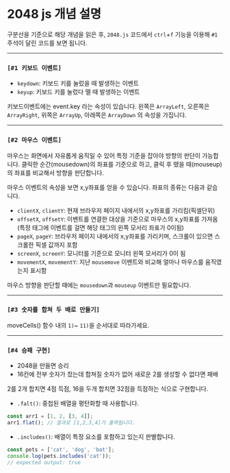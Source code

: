 # 2048 js 개념 설명

구분선을 기준으로 해당 개념을 읽은 후, `2048.js` 코드에서 `ctrl`+`f` 기능을 이용해 `#1` 주석이 달린 코드를 보면 됩니다. 

---

### `[#1 키보드 이벤트]`

- `keydown`: 키보드 키를 눌렀을 때 발생하는 이벤트
- `keyup`: 키보드 키를 눌렀다 뗄 때 발생하는 이벤트

키보드이벤트에는 event.key 라는 속성이 있습니다. 
왼쪽은 `ArrayLeft`, 오른쪽은 `ArrayRight`, 위쪽은 `ArrayUp`, 아래쪽은 `ArrayDown` 의 속성을 가집니다.

---

### `[#2 마우스 이벤트]`

마우스는 화면에서 자유롭게 움직일 수 있어 특정 기준을 잡아야 방향의 판단이 가능합니다.
클릭한 순간(mousedown)의 좌표를 기준으로 하고, 클릭 후 뗐을 때(mouseup)의 좌표를 비교해서 방향을 판단합니다.

마우스 이벤트의 속성을 보면 x,y좌표를 얻을 수 있습니다. 좌표의 종류는 다음과 같습니다.
- `clientX`, `clientY`: 현재 브라우저 페이지 내에서의 x,y좌표를 가리킴(픽셀단위)
- `offsetX`, `offsetY`: 이벤트를 연결한 대상을 기준으로 마우스의 x,y좌표를 가져옴 (특정 태그에 이벤트를 걸면 해당 태그의 왼쪽 모서리 좌표가 0이됨)
- `pageX`, `pageY`: 브라우저 페이지 내에서의 x,y좌표를 가리키며, 스크롤이 있으면 스크롤한 픽셀 값까지 포함
- `screenX`, `screenY`: 모니터를 기준으로 모니터 왼쪽 모서리가 0이 됨 
- `movementX`, `movementY`: 지난 `mousemove` 이벤트와 비교해 얼마나 마우스를 움직였는지 표시함 

마우스 방향을 판단할 때에는 `mousedown`과 `mouseup` 이벤트만 필요합니다. 

---

### `[#3 숫자를 합쳐 두 배로 만들기]`

moveCells() 함수 내의 `1)`~ `11)`을 순서대로 따라가세요. 

---

### `[#4 승패 구현]`

- 2048을 만들면 승리
- 16칸에 전부 숫자가 찼는데 합쳐질 숫자가 없어 새로운 2를 생성할 수 없다면 패배 

2를 2개 합치면 4점 득점, 16을 두개 합치면 32점을 득점하는 식으로 구현합니다.

- `.falt()`: 중첩된 배열을 평탄화할 때 사용합니다. 
```js
const arr1 = [1, 2, [3, 4]];
arr1.flat(); // 결과로 [1,2,3,4]가 출력됩니다.
```

- `.includes()`: 배열이 특정 요소를 포함하고 있는지 판별합니다.
```js
const pets = ['cat', 'dog', 'bat'];
console.log(pets.includes('cat'));
// expected output: true
```

